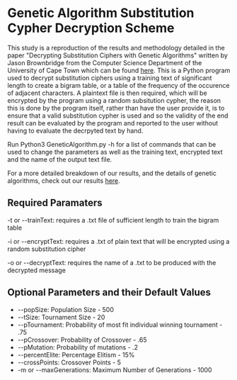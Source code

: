 # Genetic Algorithm Substitution Cypher Decryption Scheme
This study is a reproduction of the results and methodology detailed in the paper "Decrypting Substitution Ciphers with Genetic Algorithms" written by Jason Brownbridge from the Computer Science Department of the University of Cape Town which can be found [here](https://people.cs.uct.ac.za/~jkenwood/JasonBrownbridge.pdf). This is a Python program used to decrypt substitution ciphers using a training text of significant length to create a bigram table, or a table of the frequency of the occurence of adjacent characters. A plaintext file is then required, which will be encrypted by the program using a random subsitution cypher, the reason this is done by the program itself, rather than have the user provide it, is to ensure that a valid substitution cypher is used and so the validity of the end result can be evaluated by the program and reported to the user without having to evaluate the decrpyted text by hand.

Run Python3 GeneticAlgorithm.py -h for a list of commands that can be used to change the parameters as well as the training text, encrypted text and the name of the output text file.

For a more detailed breakdown of our results, and the details of genetic algorithms, check out our results [here](https://github.com/shodges201/Genetic-Algorithm-/blob/master/Final%20Report.pdf). 

## Required Paramaters

-t or --trainText: requires a .txt file of sufficient length to train the bigram table

-i or --encryptText: requires a .txt of plain text that will be encrypted using a random substitution cipher

-o or --decryptText: requires the name of a .txt to be produced with the decrypted message

## Optional Parameters and their Default Values

* --popSize: Population Size - 500
* --tSize: Tournament Size - 20
* --pTournament: Probability of most fit individual winning tournament - .75
* --pCrossover: Probability of Crossover - .65
* --pMutation: Probability of mutations - .2
* --percentElite: Percentage Elitism - 15%
* --crossPoints: Crossover Points - 5
* -m or --maxGenerations: Maximum Number of Generations - 1000
